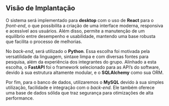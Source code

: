## Visão de Implantação

O sistema será implementado para **desktop** com o uso de **React** para o *front-end*, o que possibilita a criação de uma interface moderna, responsiva e acessível aos usuários. Além disso, permite a manutenção de um equilíbrio entre desempenho e usabilidade, mantendo uma base robusta que facilita o processo de melhorias.

No *back-end*, será utilizado o **Python**. Essa escolha foi motivada pela versatilidade da linguagem, sintaxe limpa e com diversas fontes para pesquisa, além da experiência dos integrantes do grupo. Alinhado a esta escolha, o **FastAPI** foi o framework selecionado para as API’s do software, devido à sua estrutura altamente modular, e o **SQLAlchemy** como sua ORM.

Por fim, para o banco de dados, utilizaremos o **MySQL** devido à sua simples utilização, facilidade e integração com o *back-end*. Ele também oferece uma base de dados sólida que traz segurança para otimizações de alta performance.

